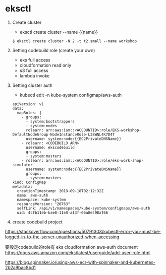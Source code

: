 # eksctl

1. Create cluster
    - eksctl create cluster --name {{name}}
    ```
    $ eksctl create cluster -N 2 -t t2.small --name workshop
    ```
2. Setting codebuild role (create your own)
    - eks full access
    - cloudformation read only
    - s3 full access
    - lambda invoke
3. Setting cluster auth
    - kubectl edit -n kube-system configmap/aws-auth

    ```
    apiVersion: v1
    data:
      mapRoles: |
        - groups:
          - system:bootstrappers
          - system:nodes
          rolearn: arn:aws:iam::<ACCOUNTID>:role/EKS-workshop-DefaultNodeGroup-NodeInstanceRole-L38WNL4K7D4T
          username: system:node:{{EC2PrivateDNSName}}
        - rolearn: <CODEBUILD ARN>
          username: ekscodebuild
          groups:
          - system:masters
        - rolearn: arn:aws:iam::<ACCOUNTID>:role/eks-work-shop-simulator
          username: system:node:{{EC2PrivateDNSName}}
          groups:
          - system:masters
    kind: ConfigMap
    metadata:
      creationTimestamp: 2018-09-18T02:12:32Z
      name: aws-auth
      namespace: kube-system
      resourceVersion: "26763"
      selfLink: /api/v1/namespaces/kube-system/configmaps/aws-auth
      uid: 4cfb11eb-bae8-11e8-a13f-06a8e498af66
    ```
4. create codebuild project






https://stackoverflow.com/questions/50791303/kubectl-error-you-must-be-logged-in-to-the-server-unauthorized-when-accessing

要設定codebuild的role有
eks cloudformation 
aws-auth document
https://docs.aws.amazon.com/eks/latest/userguide/add-user-role.html

https://blog.spinnaker.io/using-aws-ecr-with-spinnaker-and-kubernetes-2b2a9bac8bd1